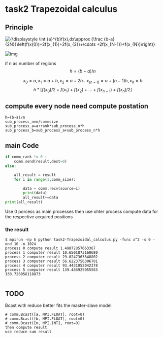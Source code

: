 # task2 Trapezoidal calculus

## Principle

![{\displaystyle \int _{a}^{b}f(x)\,dx\approx {\frac {b-a}{2N}}\left(f(x_{0})+2f(x_{1})+2f(x_{2})+\cdots +2f(x_{N-1})+f(x_{N})\right)}](https://wikimedia.org/api/rest_v1/media/math/render/svg/cf8c9470069bd9163d532f6ac4a620cfde3604db)

![img](https://upload.wikimedia.org/wikipedia/commons/thumb/0/05/Trapezoidal_rule_illustration_small.svg/220px-Trapezoidal_rule_illustration_small.svg.png)

if n as number of regions
$$
h=(b-a)/n
$$

$$
x_0=a,x_1=a+h,x_2=a+2h...x_(n-1)=a+(n-1)h,x_n=b
$$
$$
h*[f(x_0)/2+f(x_1)+f(x_2)+...+f(x_{n-1})+f(x_n)/2]
$$

## compute every node need compute postation
```
h=(b-a)/n
sub_process_n=n/commsize
sub_process_a=a+rank*sub_process_n*h
sub_process_b=sub_process_a+sub_process_n*h
```

## main Code

```python
if comm_rank != 0 :
    comm.send(result,dest=0)
else:

    all_result = result
    for i in range(1,comm_size):

        data = comm.recv(source=i)
        print(data)
        all_result+=data
print(all_result)
```

Use 0 porcess as main processes then use ohter process compute data for the respective acquired positions



### the result

```
$ mpirun -np 6 python task2-Trapezoidal_calculus.py -func x^2 -s 0 -end 10 -n 1024
process 0 compute result 1.49872857663367
process 1 computer result 10.6501873168680
process 2 computer result 29.0247363348802
process 3 computer result 56.6223756306701
process 4 computer result 93.4431052042378
process 5 computer result 139.486925055583
330.726058118873


```



## TODO

Bcast with reduce better fits the master-slave model

```
# comm.Bcast([a, MPI.FLOAT], root=0)
# comm.Bcast([b, MPI.FLOAT], root=0)
# comm.Bcast([n, MPI.INT], root=0)
then compute result
use reduce sum result

```

